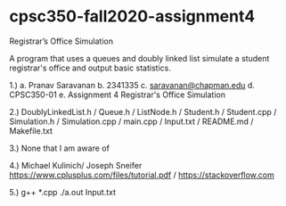 # cpsc350-fall2020-assignment4

Registrar’s Office Simulation

A program that uses a queues and doubly linked list simulate a student registrar's office and output basic statistics.

1.) a. Pranav Saravanan b. 2341335 c. saravanan@chapman.edu d. CPSC350-01 e. Assignment 4 Registrar's Office Simulation

2.) DoublyLinkedList.h / Queue.h / ListNode.h / Student.h / Student.cpp / Simulation.h / Simulation.cpp / main.cpp / Input.txt / README.md / Makefile.txt

3.) None that I am aware of

4.) Michael Kulinich/ Joseph Sneifer https://www.cplusplus.com/files/tutorial.pdf / https://stackoverflow.com

5.) g++ *.cpp  ./a.out Input.txt
